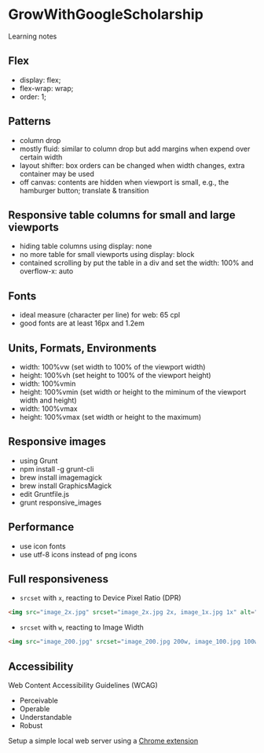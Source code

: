 # GrowWithGoogleScholarship
Learning notes

## Flex
- display: flex;
- flex-wrap: wrap;
- order: 1;

## Patterns
- column drop
- mostly fluid: similar to column drop but add margins when expend over certain width
- layout shifter: box orders can be changed when width changes, extra container may be used
- off canvas: contents are hidden when viewport is small, e.g., the hamburger button; translate & transition

## Responsive table columns for small and large viewports
- hiding table columns using display: none
- no more table for small viewports using display: block
- contained scrolling by put the table in a div and set the width: 100% and overflow-x: auto

## Fonts
- ideal measure (character per line) for web: 65 cpl
- good fonts are at least 16px and 1.2em

## Units, Formats, Environments
- width: 100%vw (set width to 100% of the viewport width)
- height: 100%vh (set height to 100% of the viewport height)
- width: 100%vmin
- height: 100%vmin (set width or height to the miminum of the viewport width and height)
- width: 100%vmax
- height: 100%vmax (set width or height to the maximum)

## Responsive images
- using Grunt
- npm install -g grunt-cli
- brew install imagemagick
- brew install GraphicsMagick
- edit Gruntfile.js
- grunt responsive_images

## Performance
- use icon fonts
- use utf-8 icons instead of png icons

## Full responsiveness
- `srcset` with `x`, reacting to Device Pixel Ratio (DPR)
```HTML
<img src="image_2x.jpg" srcset="image_2x.jpg 2x, image_1x.jpg 1x" alt="a cool image">
```
- `srcset` with `w`, reacting to Image Width
```HTML
<img src="image_200.jpg" srcset="image_200.jpg 200w, image_100.jpg 100w" alt="a cool image">
```

## Accessibility
Web Content Accessibility Guidelines (WCAG)
- Perceivable
- Operable
- Understandable
- Robust

Setup a simple local web server using a [Chrome extension](https://chrome.google.com/webstore/detail/web-server-for-chrome/ofhbbkphhbklhfoeikjpcbhemlocgigb/related?hl=en)
